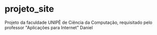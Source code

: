 # projeto_site
Projeto da faculdade UNIPÊ de Ciência da Computação, requisitado pelo professor "Aplicações para Internet" Daniel
